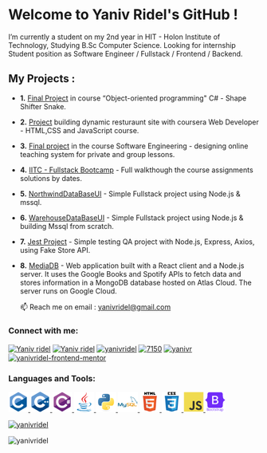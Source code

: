# Welcome to Yaniv Ridel's GitHub !


 I’m currently a student on my 2nd year in HIT - Holon Institute of Technology, Studying B.Sc Computer Science.
 Looking for internship Student position as Software Engineer / Fullstack / Frontend / Backend.
 
## My Projects :
- **1.** [Final Project](https://github.com/Yanivridel/ShapeShifterSnakeProject) in course “Object-oriented programming" C# - Shape Shifter Snake.
- **2.**  [Project](https://github.com/Yanivridel/HtmlCssJsCoursera) building dynamic resturaunt site with coursera Web Developer - HTML,CSS and JavaScript course.
- **3.**  [Final project](https://github.com/Yanivridel/SWProject) in the course Software Engineering - designing online teaching system for private and group lessons.
- **4.** [IITC - Fullstack Bootcamp](https://github.com/Yanivridel/IITC/tree/main) - Full walkthough the course assignments solutions by dates.
- **5.** [NorthwindDataBaseUI](https://github.com/Yanivridel/NorthwindDataBaseUI) - Simple Fullstack project using Node.js & mssql.
- **6.** [WarehouseDataBaseUI](https://github.com/Yanivridel/WarehouseDataBaseUI) - Simple Fullstack project using Node.js & building Mssql from scratch.
- **7.** [Jest Project](https://github.com/Yanivridel/JestProject) - Simple testing QA project with Node.js, Express, Axios, using Fake Store API.
- **8.** [MediaDB](https://github.com/Yanivridel/MediaDB) - Web application built with a React client and a Node.js server. It uses the Google Books and Spotify APIs to fetch data and stores information in a MongoDB database hosted on Atlas Cloud. The server runs on Google Cloud.




  📫 Reach me on email : yanivridel@gmail.com
<h3 align="left">Connect with me:</h3>
<p align="left">
<a href="https://www.linkedin.com/in/yaniv-ridel-932368287" target="_blank"><img align="center" src="https://raw.githubusercontent.com/rahuldkjain/github-profile-readme-generator/master/src/images/icons/Social/linked-in-alt.svg" alt="Yaniv ridel" height="30" width="40" /></a>
<a href="https://www.facebook.com/yanivridel" target="blank"><img align="center" src="https://raw.githubusercontent.com/rahuldkjain/github-profile-readme-generator/master/src/images/icons/Social/facebook.svg" alt="Yaniv ridel" height="30" width="40" /></a>
<a href="https://instagram.com/yanivridel" target="blank"><img align="center" src="https://raw.githubusercontent.com/rahuldkjain/github-profile-readme-generator/master/src/images/icons/Social/instagram.svg" alt="yanivridel" height="30" width="40" /></a>
<a href="https://discord.com/channels/rorschach543" target="blank"><img align="center" src="https://raw.githubusercontent.com/rahuldkjain/github-profile-readme-generator/master/src/images/icons/Social/discord.svg" alt="7150" height="30" width="40" /></a>
<a href="https://www.leetcode.com/yanivr" target="blank"><img align="center" src="https://raw.githubusercontent.com/rahuldkjain/github-profile-readme-generator/master/src/images/icons/Social/leet-code.svg" alt="yanivr" height="30" width="40" /></a>
<a href="https://www.frontendmentor.io/profile/Yanivridel" target="_blank"><img align="center" src="https://avatars.githubusercontent.com/u/47932038?s=280&v=4" alt=yanivridel-frontend-mentor height="30" width="30" /></a>
</p>

<h3 align="left">Languages and Tools:</h3>
<p align="left"> 
<a href="https://www.cprogramming.com/" target="_blank" rel="noreferrer"> <img src="https://raw.githubusercontent.com/devicons/devicon/master/icons/c/c-original.svg" alt="c" width="40" height="40"/> </a>
<a href="https://www.w3schools.com/cpp/" target="_blank" rel="noreferrer"> <img src="https://raw.githubusercontent.com/devicons/devicon/master/icons/cplusplus/cplusplus-original.svg" alt="cplusplus" width="40" height="40"/> </a>
<a href="https://www.w3schools.com/cs/" target="_blank" rel="noreferrer"> <img src="https://raw.githubusercontent.com/devicons/devicon/master/icons/csharp/csharp-original.svg" alt="csharp" width="40" height="40"/> </a>
 <a href="https://www.java.com" target="_blank" rel="noreferrer"> <img src="https://raw.githubusercontent.com/devicons/devicon/master/icons/java/java-original.svg" alt="java" width="40" height="40"/> </a>
 <a href="https://www.python.org" target="_blank" rel="noreferrer"> <img src="https://raw.githubusercontent.com/devicons/devicon/master/icons/python/python-original.svg" alt="python" width="40" height="40"/> </a> 
 <a href="https://www.mysql.com/" target="_blank" rel="noreferrer"> <img src="https://raw.githubusercontent.com/devicons/devicon/master/icons/mysql/mysql-original-wordmark.svg" alt="mysql" width="40" height="40"/> </a>
<a href="https://www.w3.org/html/" target="_blank" rel="noreferrer"> <img src="https://raw.githubusercontent.com/devicons/devicon/master/icons/html5/html5-original-wordmark.svg" alt="html5" width="40" height="40"/> </a>
 <a href="https://www.w3schools.com/css/" target="_blank" rel="noreferrer"> <img src="https://raw.githubusercontent.com/devicons/devicon/master/icons/css3/css3-original-wordmark.svg" alt="css3" width="40" height="40"/> </a> 
<a href="https://developer.mozilla.org/en-US/docs/Web/JavaScript" target="_blank" rel="noreferrer"> <img src="https://raw.githubusercontent.com/devicons/devicon/master/icons/javascript/javascript-original.svg" alt="javascript" width="40" height="40"/> </a> 
<a href="https://getbootstrap.com" target="_blank" rel="noreferrer"> <img src="https://raw.githubusercontent.com/devicons/devicon/master/icons/bootstrap/bootstrap-plain-wordmark.svg" alt="bootstrap" width="40" height="40"/> </a> </p>




<p align="left"> <a href="https://github.com/ryo-ma/github-profile-trophy"><img src="https://github-profile-trophy.vercel.app/?username=yanivridel" alt="yanivridel" /></a> </p>
<p><img align="center" src="https://github-readme-stats.vercel.app/api/top-langs?username=yanivridel&show_icons=true&locale=en&layout=compact" alt="yanivridel" /></p>


